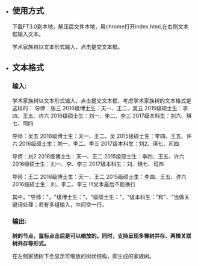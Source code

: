 - ## 使用方式

  下载FT3.0到本地，解压后文件本地，用chrome打开index.html,在右侧文本框输入文本。

  学术家族树以文本形式输入，点击提交文本框。

- ## 文本格式

  ### 输入:

  学术家族树以文本形式输入，点击提交文本框，考虑学术家族树的文本格式是这样的：
  导师：张三
  2016级博士生：天一、王二、吴五
  2015级硕士生：李四、王五、许六
  2016级硕士生：刘一、李二、李三
  2017级本科生：刘六、琪七、司四

   导师：吴五
  2016级博士生：天一、王二、吴
  2015级硕士生：李四、王五、许六
  2016级硕士生：刘一、李二、李三
  2017级本科生：刘2、琪七、司四

  导师：刘2
  2016级博士生：天一、王二
  2015级硕士生：李四、王五、许六
  2016级硕士生：刘一、李、李三
  2017级本科生：刘、琪七、司四

  导师：王二
  2016级博士生：天一、王二
  2015级硕士生：李四、王五、许六
  2016级硕士生：刘、李二、李三
  !!!文本最后不能换行

  其中，"导师："，"级博士生："，"级硕士生："，"级本科生："和"、"当做关键词处理；若有多组输入，中间空一行。

  ### 输出:

  **树的节点，鼠标点击后是可以缩放的。同时，支持呈现多棵树并存、两棵关联树共存等形式。**

  在左侧家族树下会显示可缩放的树状结构，即生成的家族树。
